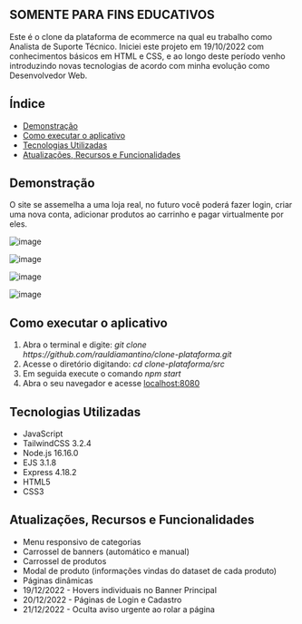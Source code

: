 ## SOMENTE PARA FINS EDUCATIVOS

Este é o clone da plataforma de ecommerce na qual eu trabalho como Analista de Suporte Técnico. Iniciei este projeto em 19/10/2022 com conhecimentos básicos em HTML e CSS, e ao longo deste período venho introduzindo novas tecnologias de acordo com minha evolução como Desenvolvedor Web.

<h2>Índice</h2>

-    <a href="#demo">Demonstração</a>
-    <a href="#como">Como executar o aplicativo</a>
-    <a href="#tech">Tecnologias Utilizadas</a>
-    <a href="#func">Atualizações, Recursos e Funcionalidades</a>

<h2 id="demo">Demonstração</h2>

O site se assemelha a uma loja real, no futuro você poderá fazer login, criar uma nova conta, adicionar produtos ao carrinho e pagar virtualmente por eles.

![image](https://user-images.githubusercontent.com/100098231/207989217-4c5e57f0-e4af-4022-becd-ebba28988ca6.png)

![image](https://user-images.githubusercontent.com/100098231/207989237-070a3e24-5c2e-4cfa-b9b6-effbe40c1d53.png)

![image](https://user-images.githubusercontent.com/100098231/207989250-99bc07cd-8e54-4e6b-a611-d9f8097ef59e.png)

![image](https://user-images.githubusercontent.com/100098231/207989297-99437c74-da3c-43ca-b10e-30b6d3e30eee.png)

<h2 id="como">Como executar o aplicativo</h2>

<ol>
  <li>Abra o terminal e digite: <i>git clone https://github.com/rauldiamantino/clone-plataforma.git</i></li>
  <li>Acesse o diretório digitando: <i>cd clone-plataforma/src</i></li>
  <li>Em seguida execute o comando <i>npm start</i></li>
  <li>Abra o seu navegador e acesse <a href="http://localhost:8080">localhost:8080</a></li>
</ol>

<h2 id="tech">Tecnologias Utilizadas</h2>

<ul>
  <li>JavaScript</li>
  <li>TailwindCSS 3.2.4</li>
  <li>Node.js 16.16.0</li>
  <li>EJS 3.1.8</li>
  <li>Express 4.18.2</li>
  <li>HTML5</li>
  <li>CSS3</li>
</ul>

<h2 id="func">Atualizações, Recursos e Funcionalidades</h2>

<ul>
  <li>Menu responsivo de categorias</li>
  <li>Carrossel de banners (automático e manual)</li>
  <li>Carrossel de produtos</li>
  <li>Modal de produto (informações vindas do dataset de cada produto)</li>
  <li>Páginas dinâmicas</li>
  <li>19/12/2022 - Hovers individuais no Banner Principal</li>
  <li>20/12/2022 - Páginas de Login e Cadastro</li>
  <li>21/12/2022 - Oculta aviso urgente ao rolar a página</li>
</ul>
